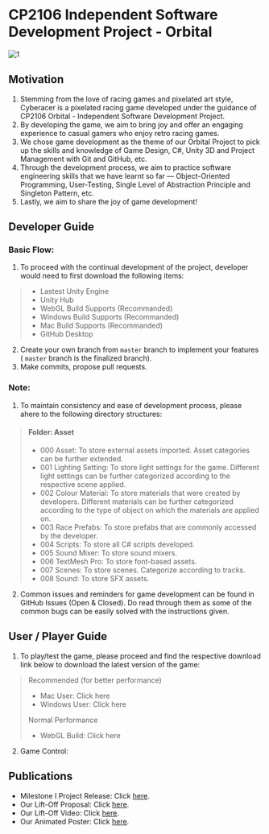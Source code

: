 # CP2106 Independent Software Development Project - Orbital

![1](https://user-images.githubusercontent.com/62177572/119687146-8bc20280-be79-11eb-9ce0-ef75124ba97c.png)

## Motivation
1. Stemming from the love of racing games and pixelated art style, Cyberacer is a pixelated racing game developed under the guidance of CP2106 Orbital - Independent Software Development Project. 
2. By developing the game, we aim to bring joy and offer an engaging experience to casual gamers who enjoy retro racing games.
3. We chose game development as the theme of our Orbital Project to pick up the skills and knowledge of Game Design,  C#, Unity 3D and Project Management with Git and GitHub, etc.
4. Through the development process, we aim to practice software engineering skills that we have learnt so far — Object-Oriented Programming, User-Testing, Single Level of Abstraction Principle and Singleton Pattern, etc.
5. Lastly, we aim to share the joy of game development!

## Developer Guide
### Basic Flow:
1. To proceed with the continual development of the project, developer would need to first download the following items:

> - Lastest Unity Engine
> - Unity Hub
> - WebGL Build Supports (Recommanded)
> - Windows Build Supports (Recommanded)
> - Mac Build Supports (Recommanded)
> - GitHub Desktop

2. Create your own branch from `master` branch to implement your features ( `master` branch is the finalized branch).
3. Make commits, propose pull requests.

### Note:
1. To maintain consistency and ease of development process, please ahere to the following directory structures:

> #### Folder: Asset
> - 000 Asset: To store external assets imported. Asset categories can be further extended. 
> - 001 Lighting Setting: To store light settings for the game. Different light settings can be further categorized according to the respective scene applied.
> - 002 Colour Material: To store materials that were created by developers. Different materials can be further categorized according to the type of object on which the materials are applied on.
> - 003 Race Prefabs: To store prefabs that are commonly accessed by the developer. 
> - 004 Scripts: To store all C# scripts developed.
> - 005 Sound Mixer: To store sound mixers.
> - 006 TextMesh Pro: To store font-based assets. 
> - 007 Scenes: To store scenes. Categorize according to tracks.
> - 008 Sound: To store SFX assets.

2. Common issues and reminders for game development can be found in GitHub Issues (Open & Closed). Do read through them as some of the common bugs can be easily solved with the instructions given.

## User / Player Guide
1. To play/test the game, please proceed and find the respective download link below to download the latest version of the game:

> Recommended (for better performance)
> - Mac User: Click here
> - Windows User: Click here
> 
> Normal Performance
> - WebGL Build: Click here

2. Game Control:

> 

## Publications

- Milestone I Project Release: Click [here](https://play.unity.com/mg/other/cyberacer-v0-0-1).
- Our Lift-Off Proposal: Click [here](https://drive.google.com/file/d/1KJE18vKNbKHPti8ZO-8X5pBRpJO8GyGg/view?usp=sharing).
- Our Lift-Off Video: Click [here](https://drive.google.com/file/d/1Ess_AoRUsvmsphze_W3gN9Rnn3d7OoR-/view?usp=sharing).
- Our Animated Poster: Click [here](https://drive.google.com/file/d/1Z_e2z-F6Wz_1z7LOtkqhgDTF2h-ZPelG/view?usp=sharing).
